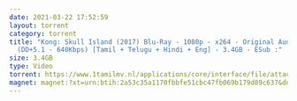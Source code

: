 ```yaml
---
date: 2021-03-22 17:52:59
layout: torrent
category: torrent
title: "Kong: Skull Island (2017) Blu-Ray - 1080p - x264 - Original Audios
  (DD+5.1 - 640Kbps) [Tamil + Telugu + Hindi + Eng] - 3.4GB - ESub :"
size: 3.4GB
type: Video
torrent: https://www.1tamilmv.nl/applications/core/interface/file/attachment.php?id=74461
magnet: magnet:?xt=urn:btih:2a53c35a1170fbbfe51cbc47fb069b179d89c637&dn=www.1TamilMV.nl%20-%20Kong%20Skull%20Island%20(2017)%20Blu-Ray%20-%201080p%20-%20(DD%2b5.1%20-%20640Kbps)%20%5bTam%20%2b%20Tel%20%2b%20Hin%20%2b%20Eng%5d%20-%20ESub.mkv&tr=udp%3a%2f%2fp4p.arenabg.com%3a1337%2fannounce&tr=http%3a%2f%2fpow7.com%3a80%2fannounce&tr=udp%3a%2f%2ftracker.tiny-vps.com%3a6969%2fannounce&tr=http%3a%2f%2ftracker2.itzmx.com%3a6961%2fannounce&tr=udp%3a%2f%2f151.80.120.114%3a2710%2fannounce&tr=udp%3a%2f%2f9.rarbg.com%3a2790%2fannounce&tr=udp%3a%2f%2f9.rarbg.to%3a2740%2fannounce&tr=udp%3a%2f%2fopen.stealth.si%3a80%2fannounce&tr=udp%3a%2f%2ftracker.leechers-paradise.org%3a6969%2fannounce&tr=udp%3a%2f%2ftracker.opentrackr.org%3a1337%2fannounce&tr=http%3a%2f%2ft.nyaatracker.com%3a80%2fannounce
---
```

